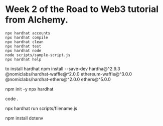 # Week 2 of the Road to Web3 tutorial from Alchemy.

```shell
npx hardhat accounts
npx hardhat compile
npx hardhat clean
npx hardhat test
npx hardhat node
node scripts/sample-script.js
npx hardhat help
```

to install hardhat
npm install --save-dev hardha@^2.9.3 @nomiclabs/hardhat-waffle@^2.0.0 ethereum-waffle@^3.0.0 @nomiclabs/hardhat-ethers@^2.0.0 ethers@^5.0.0

npm init -y
npx hardhat

code .

npx hardhat run scripts/filename.js

npm install dotenv